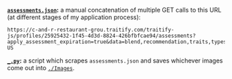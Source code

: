 **[`assessments.json`](./assessments.json):** a manual concatenation of multiple GET calls to this URL (at different stages of my application process):

```
https://c-and-r-restaurant-grou.traitify.com/traitify-js/profiles/25925432-1f45-4d3d-8824-426bfbfcae94/assessments?apply_assessment_expiration=true&data=blend,recommendation,traits,types&image_pack=linear&locale_key=en-US
```

**[`_.py`](./_.py):** a script which scrapes `assessments.json` and saves whichever images come out into [`./Images`](./Images).